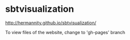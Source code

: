 # sbtvisualization

http://hermannity.github.io/sbtvisualization/

To view files of the website, change to 'gh-pages' branch
